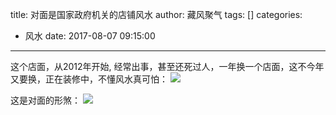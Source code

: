 title: 对面是国家政府机关的店铺风水
author: 藏风聚气
tags: []
categories:
  - 风水
date: 2017-08-07 09:15:00
---
这个店面，从2012年开始, 经常出事，甚至还死过人，一年换一个店面，这不今年又要换，正在装修中，不懂风水真可怕：
![](http://fs-image.pull.net.cn/17-8-7/81370143.jpg!800)


这是对面的形煞：
![](http://fs-image.pull.net.cn/17-8-7/35111862.jpg!800)